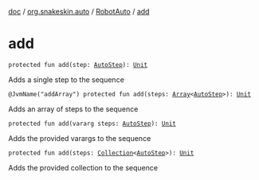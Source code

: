 [doc](../../index.md) / [org.snakeskin.auto](../index.md) / [RobotAuto](index.md) / [add](./add.md)

# add

`protected fun add(step: `[`AutoStep`](../../org.snakeskin.auto.steps/-auto-step/index.md)`): `[`Unit`](https://kotlinlang.org/api/latest/jvm/stdlib/kotlin/-unit/index.html)

Adds a single step to the sequence

`@JvmName("addArray") protected fun add(steps: `[`Array`](https://kotlinlang.org/api/latest/jvm/stdlib/kotlin/-array/index.html)`<`[`AutoStep`](../../org.snakeskin.auto.steps/-auto-step/index.md)`>): `[`Unit`](https://kotlinlang.org/api/latest/jvm/stdlib/kotlin/-unit/index.html)

Adds an array of steps to the sequence

`protected fun add(vararg steps: `[`AutoStep`](../../org.snakeskin.auto.steps/-auto-step/index.md)`): `[`Unit`](https://kotlinlang.org/api/latest/jvm/stdlib/kotlin/-unit/index.html)

Adds the provided varargs to the sequence

`protected fun add(steps: `[`Collection`](https://kotlinlang.org/api/latest/jvm/stdlib/kotlin.collections/-collection/index.html)`<`[`AutoStep`](../../org.snakeskin.auto.steps/-auto-step/index.md)`>): `[`Unit`](https://kotlinlang.org/api/latest/jvm/stdlib/kotlin/-unit/index.html)

Adds the provided collection to the sequence

